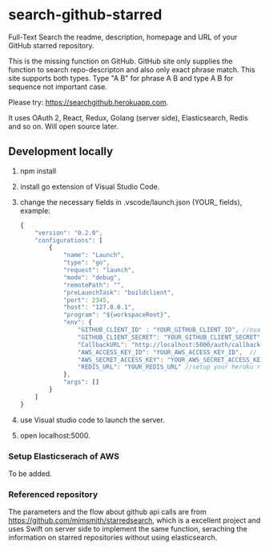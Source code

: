 # search-github-starred
Full-Text Search the readme, description, homepage and URL of your GitHub starred repository. 

This is the missing function on GitHub. GitHub site only supplies the function to search repo-descripton and also only exact phrase match. This site supports both types. Type "A B" for phrase A B and type A B for sequence not important case.

Please try: https://searchgithub.herokuapp.com.

It uses OAuth 2, React, Redux, Golang (server side), Elasticsearch, Redis and so on. Will open source later.

## Development locally 
1. npm install
2. install go extension of Visual Studio Code. 
3. change the necessary fields in .vscode/launch.json (YOUR_ fields), example: 
    ~~~ javascript
    {
        "version": "0.2.0",
        "configurations": [
            {
                "name": "Launch",
                "type": "go",
                "request": "launch",
                "mode": "debug",
                "remotePath": "",
                "preLaunchTask": "buildclient",
                "port": 2345,
                "host": "127.0.0.1",
                "program": "${workspaceRoot}",
                "env": {
                    "GITHUB_CLIENT_ID" : "YOUR_GITHUB_CLIENT_ID", //ouath of your github app
                    "GITHUB_CLIENT_SECRET": "YOUR_GITHUB_CLIENT_SECRET",  //ouath of your github app
                    "CallbackURL": "http://localhost:5000/auth/callback/",
                    "AWS_ACCESS_KEY_ID": "YOUR_AWS_ACCESS_KEY_ID",  // elasticserach of aws 
                    "AWS_SECRET_ACCESS_KEY": "YOUR_AWS_SECRET_ACCESS_KEY", // elasticserach of aws 
                    "REDIS_URL": "YOUR_REDIS_URL" //setup your heroku redis or other service's redis 
                },
                "args": []
            }
        ]
    }
    ~~~

4. use Visual studio code to launch the server. 
5. open localhost:5000.

### Setup Elasticserach of AWS 
To be added. 

### Referenced repository 
The parameters and the flow about github api calls are from https://github.com/mjmsmith/starredsearch, which is a excellent project and uses Swift on server side to implement the same function, seraching the information on starred repositories without using elasticsearch. 
